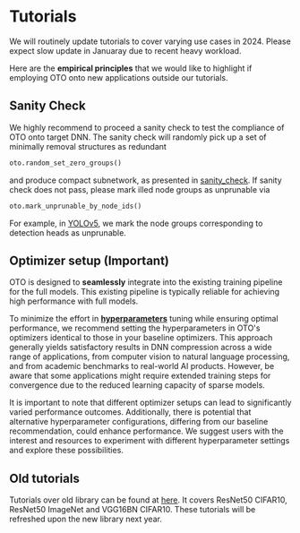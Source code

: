 # Tutorials

We will routinely update tutorials to cover varying use cases in 2024. Please expect slow update in Januaray due to recent heavy workload. 

Here are the **empirical principles** that we would like to highlight if employing OTO onto new applications outside our tutorials.

## Sanity Check

We highly recommend to proceed a sanity check to test the compliance of OTO onto target DNN. The sanity check will randomly pick up a set of minimally removal structures as redundant 

```python
oto.random_set_zero_groups()
```
and produce compact subnetwork, as presented in [sanity_check](https://github.com/tianyic/only_train_once/blob/main/sanity_check/test_resnet18.py). If sanity check does not pass, please mark illed node groups as unprunable via

```python
oto.mark_unprunable_by_node_ids()
```
For example, in [YOLOv5](https://github.com/tianyic/only_train_once/blob/main/sanity_check/test_yolov5.py), we mark the node groups corresponding to detection heads as unprunable. 

## Optimizer setup (Important)

OTO is designed to **seamlessly** integrate into the existing training pipeline for the full models. This existing pipeline is typically reliable for achieving high performance with full models.

To minimize the effort in [**hyperparameters**](https://github.com/tianyic/only_train_once/blob/cbb3d3dccf95c383e9cddcbaf8592cf3db13817b/only_train_once/__init__.py#L47) tuning while ensuring optimal performance, we recommend setting the hyperparameters in OTO's optimizers identical to those in your baseline optimizers. This approach generally yields satisfactory results in DNN compression across a wide range of applications, from computer vision to natural language processing, and from academic benchmarks to real-world AI products. However, be aware that some applications might require extended training steps for convergence due to the reduced learning capacity of sparse models.

It is important to note that different optimizer setups can lead to significantly varied performance outcomes. Additionally, there is potential that alternative hyperparameter configurations, differing from our baseline recommendation, could enhance performance. We suggest users with the interest and resources to experiment with different hyperparameter settings and explore these possibilities.


## Old tutorials 

Tutorials over old library can be found at [here](https://github.com/tianyic/only_train_once/tree/otov2_legacy_backup/tutorials). It covers ResNet50 CIFAR10, ResNet50 ImageNet and VGG16BN CIFAR10. These tutorials will be refreshed upon the new library next year. 